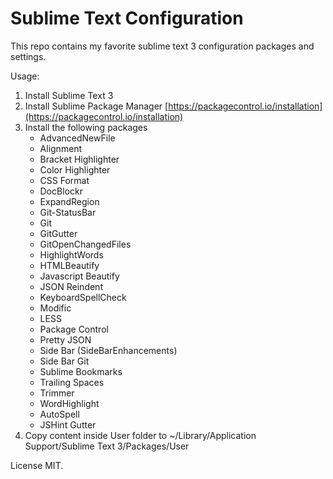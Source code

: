 # Sublime Text Configuration

This repo contains my favorite sublime text 3 configuration packages and settings.

Usage:

1. Install Sublime Text 3
2. Install Sublime Package Manager [https://packagecontrol.io/installation](https://packagecontrol.io/installation)
3. Install the following packages
      * AdvancedNewFile  
      * Alignment
      * Bracket Highlighter
      * Color Highlighter
      * CSS Format
      * DocBlockr
      * ExpandRegion
      * Git-StatusBar
      * Git
      * GitGutter
      * GitOpenChangedFiles
      * HighlightWords
      * HTMLBeautify
      * Javascript Beautify
      * JSON Reindent
      * KeyboardSpellCheck
      * Modific
      * LESS
      * Package Control
      * Pretty JSON
      * Side Bar (SideBarEnhancements)
      * Side Bar Git
      * Sublime Bookmarks
      * Trailing Spaces
      * Trimmer
      * WordHighlight
      * AutoSpell
      * JSHint Gutter
4. Copy content inside User folder to ~/Library/Application Support/Sublime Text 3/Packages/User

License MIT.
